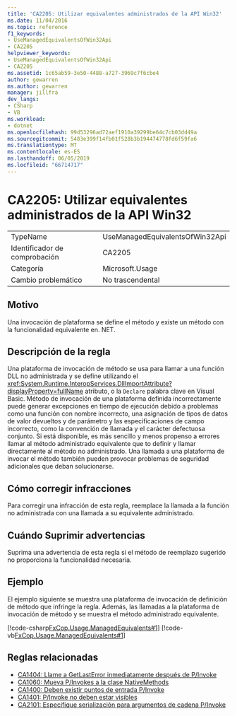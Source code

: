 ```yaml
---
title: 'CA2205: Utilizar equivalentes administrados de la API Win32'
ms.date: 11/04/2016
ms.topic: reference
f1_keywords:
- UseManagedEquivalentsOfWin32Api
- CA2205
helpviewer_keywords:
- UseManagedEquivalentsOfWin32Api
- CA2205
ms.assetid: 1c65ab59-3e50-4488-a727-3969c7f6cbe4
author: gewarren
ms.author: gewarren
manager: jillfra
dev_langs:
- CSharp
- VB
ms.workload:
- dotnet
ms.openlocfilehash: 99d53296ad72aef1910a39299be64c7cb03dd49a
ms.sourcegitcommit: 5483e399f14fb01f528b3b194474778fd6f59fa6
ms.translationtype: MT
ms.contentlocale: es-ES
ms.lasthandoff: 06/05/2019
ms.locfileid: "66714717"
---
```

# <a name="ca2205-use-managed-equivalents-of-win32-api"></a>CA2205: Utilizar equivalentes administrados de la API Win32

|||
|-|-|
|TypeName|UseManagedEquivalentsOfWin32Api|
|Identificador de comprobación|CA2205|
|Categoría|Microsoft.Usage|
|Cambio problemático|No trascendental|

## <a name="cause"></a>Motivo

Una invocación de plataforma se define el método y existe un método con la funcionalidad equivalente en. NET.

## <a name="rule-description"></a>Descripción de la regla

Una plataforma de invocación de método se usa para llamar a una función DLL no administrada y se define utilizando el <xref:System.Runtime.InteropServices.DllImportAttribute?displayProperty=fullName> atributo, o la `Declare` palabra clave en Visual Basic. Método de invocación de una plataforma definida incorrectamente puede generar excepciones en tiempo de ejecución debido a problemas como una función con nombre incorrecto, una asignación de tipos de datos de valor devueltos y de parámetro y las especificaciones de campo incorrecto, como la convención de llamada y el carácter defectuosa conjunto. Si está disponible, es más sencillo y menos propenso a errores llamar al método administrado equivalente que to definir y llamar directamente al método no administrado. Una llamada a una plataforma de invocar el método también pueden provocar problemas de seguridad adicionales que deban solucionarse.

## <a name="how-to-fix-violations"></a>Cómo corregir infracciones

Para corregir una infracción de esta regla, reemplace la llamada a la función no administrada con una llamada a su equivalente administrado.

## <a name="when-to-suppress-warnings"></a>Cuándo Suprimir advertencias

Suprima una advertencia de esta regla si el método de reemplazo sugerido no proporciona la funcionalidad necesaria.

## <a name="example"></a>Ejemplo

El ejemplo siguiente se muestra una plataforma de invocación de definición de método que infringe la regla. Además, las llamadas a la plataforma de invocación de método y se muestra el método administrado equivalente.

[!code-csharp[FxCop.Usage.ManagedEquivalents#1](../code-quality/codesnippet/CSharp/ca2205-use-managed-equivalents-of-win32-api_1.cs)]
[!code-vb[FxCop.Usage.ManagedEquivalents#1](../code-quality/codesnippet/VisualBasic/ca2205-use-managed-equivalents-of-win32-api_1.vb)]

## <a name="related-rules"></a>Reglas relacionadas

- [CA1404: Llame a GetLastError inmediatamente después de P/Invoke](../code-quality/ca1404-call-getlasterror-immediately-after-p-invoke.md)
- [CA1060: Mueva P/Invokes a la clase NativeMethods](../code-quality/ca1060-move-p-invokes-to-nativemethods-class.md)
- [CA1400: Deben existir puntos de entrada P/Invoke](../code-quality/ca1400-p-invoke-entry-points-should-exist.md)
- [CA1401: P/Invoke no deben estar visibles](../code-quality/ca1401-p-invokes-should-not-be-visible.md)
- [CA2101: Especifique serialización para argumentos de cadena P/Invoke](../code-quality/ca2101-specify-marshaling-for-p-invoke-string-arguments.md)